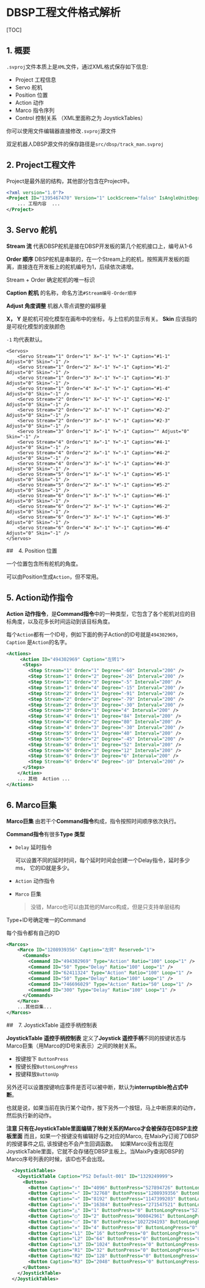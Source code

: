 # DBSP工程文件格式解析



[TOC]


## 1. 概要
`.svproj`文件本质上是`XML`文件，通过XML格式保存如下信息: 

- Project 工程信息
- Servo 舵机
- Position 位置
- Action 动作
- Marco 指令序列
- Control 控制关系 （XML里面称之为 JoystickTables）

你可以使用文件编辑器直接修改`.svproj`源文件

双足机器人DBSP源文件的保存路径是`src/dbsp/track_man.svproj`



## 2. Project工程文件

Project是最外层的结构，其他部分包含在Project中。

```xml
<?xml version="1.0"?>
<Project ID="1395467470" Version="1" LockScreen="false" IsAngleUnitDegree="true">
	... 工程内容  ...
</Project>
```



## 3. Servo 舵机

**Stream 流** 代表DBSP舵机是接在DBSP开发板的第几个舵机接口上，编号从1-6

**Order 顺序** DBSP舵机是串联的，在一个Stream上的舵机，按照离开发板的距离，直接连在开发板上的舵机编号为1，后续依次递增。

Stream + Order 确定舵机的唯一标识

**Caption 舵机** 的名称，命名方法`#Stream编号-Order顺序`

**Adjust 角度调整**  机器人零点调整的偏移量



**X， Y** 是舵机可视化模型在画布中的坐标，与上位机的显示有关。 **Skin** 应该指的是可视化模型的皮肤颜色

`-1` 均代表默认。



```
<Servos>
    <Servo Stream="1" Order="1" X="-1" Y="-1" Caption="#1-1" Adjust="0" Skin="-1" />
    <Servo Stream="1" Order="2" X="-1" Y="-1" Caption="#1-2" Adjust="0" Skin="-1" />
    <Servo Stream="1" Order="3" X="-1" Y="-1" Caption="#1-3" Adjust="0" Skin="-1" />
    <Servo Stream="1" Order="4" X="-1" Y="-1" Caption="#1-4" Adjust="0" Skin="-1" />
    <Servo Stream="2" Order="1" X="-1" Y="-1" Caption="#2-1" Adjust="0" Skin="-1" />
    <Servo Stream="2" Order="2" X="-1" Y="-1" Caption="#2-2" Adjust="0" Skin="-1" />
    <Servo Stream="2" Order="3" X="-1" Y="-1" Caption="#2-3" Adjust="0" Skin="-1" />
    <Servo Stream="3" Order="1" X="-1" Y="-1" Caption="" Adjust="0" Skin="-1" />
    <Servo Stream="4" Order="1" X="-1" Y="-1" Caption="#4-1" Adjust="0" Skin="-1" />
    <Servo Stream="4" Order="2" X="-1" Y="-1" Caption="#4-2" Adjust="0" Skin="-1" />
    <Servo Stream="4" Order="3" X="-1" Y="-1" Caption="#4-3" Adjust="0" Skin="-1" />
    <Servo Stream="5" Order="1" X="-1" Y="-1" Caption="#5-1" Adjust="0" Skin="-1" />
    <Servo Stream="5" Order="2" X="-1" Y="-1" Caption="#5-2" Adjust="0" Skin="-1" />
    <Servo Stream="6" Order="1" X="-1" Y="-1" Caption="#6-1" Adjust="0" Skin="-1" />
    <Servo Stream="6" Order="2" X="-1" Y="-1" Caption="#6-2" Adjust="0" Skin="-1" />
    <Servo Stream="6" Order="3" X="-1" Y="-1" Caption="#6-3" Adjust="0" Skin="-1" />
    <Servo Stream="6" Order="4" X="-1" Y="-1" Caption="#6-4" Adjust="0" Skin="-1" />
</Servos>
```



##　4. Position 位置

一个位置包含所有舵机的角度。

可以由Position生成`Action`，但不常用。 



## 5. Action动作指令

**Action 动作指令**，是**Command指令**中的一种类型，它包含了各个舵机对应的目标角度，以及花多长时间运动到该目标角度。

每个`Action`都有一个ID号，例如下面的例子Action的ID号就是`494302969`， `Caption` 是`Action`的名字。

```xml
<Actions>
	 <Action ID="494302969" Caption="左转1">
      <Steps>
        <Step Stream="1" Order="1" Degree="-60" Interval="200" />
        <Step Stream="1" Order="2" Degree="-26" Interval="200" />
        <Step Stream="1" Order="3" Degree="-5" Interval="200" />
        <Step Stream="1" Order="4" Degree="-15" Interval="200" />
        <Step Stream="2" Order="1" Degree="-91" Interval="200" />
        <Step Stream="2" Order="2" Degree="-79" Interval="200" />
        <Step Stream="2" Order="3" Degree="-30" Interval="200" />
        <Step Stream="3" Order="1" Degree="4" Interval="200" />
        <Step Stream="4" Order="1" Degree="84" Interval="200" />
        <Step Stream="4" Order="2" Degree="80" Interval="200" />
        <Step Stream="4" Order="3" Degree="-30" Interval="200" />
        <Step Stream="5" Order="1" Degree="40" Interval="200" />
        <Step Stream="5" Order="2" Degree="-45" Interval="200" />
        <Step Stream="6" Order="1" Degree="52" Interval="200" />
        <Step Stream="6" Order="2" Degree="12" Interval="200" />
        <Step Stream="6" Order="3" Degree="6" Interval="200" />
        <Step Stream="6" Order="4" Degree="-10" Interval="200" />
      </Steps>
    </Action>
    ... 其他  Action ...
</Actions>
```



## 6. Marco巨集

**Marco巨集** 由若干个**Command指令**构成，指令按照时间顺序依次执行。

**Command指令**有很多**Type 类型** 

- `Delay` 延时指令

  可以设置不同的延时时间，每个延时时间会创建一个Delay指令，延时多少ms， 它的ID就是多少。

- `Action` 动作指令

- `Marco` 巨集 

  > 没错，Marco也可以由其他的Marco构成，但是只支持单层结构

Type+ID号确定唯一的Command

每个指令都有自己的ID

```xml
<Marcos>
    <Marco ID="1208939356" Caption="左转" Reserved="1">
      <Commands>
        <Command ID="494302969" Type="Action" Ratio="100" Loop="1" />
        <Command ID="50" Type="Delay" Ratio="100" Loop="1" />
        <Command ID="62411324" Type="Action" Ratio="100" Loop="1" />
        <Command ID="50" Type="Delay" Ratio="100" Loop="1" />
        <Command ID="746696029" Type="Action" Ratio="50" Loop="1" />
        <Command ID="300" Type="Delay" Ratio="100" Loop="1" />
      </Commands>
    </Marco>
   	...其他巨集...
</Marcos>
```



##　7. JoystickTable 遥控手柄控制表

**JoystickTable 遥控手柄控制表** 定义了**Joystick 遥控手柄**不同的按键状态与Marco巨集（用Marco的ID号来表示）之间的映射关系。

- 按键按下 `ButtonPress`
- 按键长按`ButtonLongPress`
- 按键释放`ButtonUp`



另外还可以设置按键响应事件是否可以被中断，默认为**interruptible抢占式中断**。

也就是说，如果当前在执行某个动作，按下另外一个按钮，马上中断原来的动作，然后执行新的动作。

**注意 只有在JoystickTable里面编辑了映射关系的Marco才会被保存在DBSP主控板里面**
而且，如果一个按键没有编辑好与之对应的Marco, 在MaixPy订阅了DBSP的按键事件之后, 该按键也不会产生回调函数。　
如果Marco没有出现在JoystickTable里面，它就不会存储在DBSP主板上。当MaixPy查询DBSP的Marco序号列表的时候，该ID也不会出现。

```xml
  <JoystickTables>
    <JoystickTable Caption="PS2 Default-001" ID="1329249999">
      <Buttons>
        <Button Caption="↑" ID="4096" ButtonPress="527894726" ButtonLongPress="527894726" ButtonUp="166367466" Uninterruptible="0" />
        <Button Caption="←" ID="32768" ButtonPress="1208939356" ButtonLongPress="1208939356" ButtonUp="166367466" Uninterruptible="0" />
        <Button Caption="→" ID="8192" ButtonPress="1147399203" ButtonLongPress="1147399203" ButtonUp="166367466" Uninterruptible="0" />
        <Button Caption="↓" ID="16384" ButtonPress="271547521" ButtonLongPress="812612532" ButtonUp="166367466" Uninterruptible="0" />
        <Button Caption="△" ID="1" ButtonPress="0" ButtonLongPress="527894726" ButtonUp="0" Uninterruptible="0" />
        <Button Caption="○" ID="2" ButtonPress="900842961" ButtonLongPress="900842961" ButtonUp="166367466" Uninterruptible="0" />
        <Button Caption="☐" ID="8" ButtonPress="1027294193" ButtonLongPress="1027294193" ButtonUp="166367466" Uninterruptible="0" />
        <Button Caption="✕" ID="4" ButtonPress="0" ButtonLongPress="0" ButtonUp="0" Uninterruptible="0" />
        <Button Caption="L1" ID="16" ButtonPress="0" ButtonLongPress="0" ButtonUp="0" Uninterruptible="0" />
        <Button Caption="L2" ID="64" ButtonPress="0" ButtonLongPress="0" ButtonUp="0" Uninterruptible="0" />
        <Button Caption="L3" ID="1024" ButtonPress="0" ButtonLongPress="0" ButtonUp="0" Uninterruptible="0" />
        <Button Caption="R1" ID="32" ButtonPress="0" ButtonLongPress="0" ButtonUp="0" Uninterruptible="0" />
        <Button Caption="R2" ID="128" ButtonPress="0" ButtonLongPress="0" ButtonUp="0" Uninterruptible="0" />
        <Button Caption="R3" ID="2048" ButtonPress="0" ButtonLongPress="0" ButtonUp="0" Uninterruptible="0" />
      </Buttons>
    </JoystickTable>
  </JoystickTables>
```
